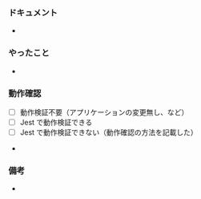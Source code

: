 ### ドキュメント

<!-- Notion のチケットや Figma のデザイン、関連する Slack での議論などの URL を貼る。 -->

- 

### やったこと

<!-- やったことの概要を端的に書く。細かい話はコードにセルフコメントする。 -->

- 

### 動作確認

<!-- チェックボックス or 成果物の画像や動画を貼る。 -->

- [ ] 動作検証不要（アプリケーションの変更無し、など）
- [ ] Jest で動作検証できる
- [ ] Jest で動作検証できない（動作確認の方法を記載した）

<!-- Jest で動作検証できない場合は動作検証の方法を記載してください -->

- 

### 備考

<!-- その他何かあれば。 -->

- 
